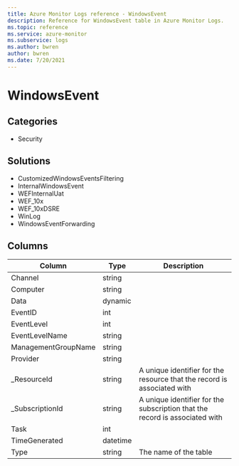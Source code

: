 ```yaml
---
title: Azure Monitor Logs reference - WindowsEvent
description: Reference for WindowsEvent table in Azure Monitor Logs.
ms.topic: reference
ms.service: azure-monitor
ms.subservice: logs
ms.author: bwren
author: bwren
ms.date: 7/20/2021
---
```


# WindowsEvent

 

## Categories

- Security
## Solutions

- CustomizedWindowsEventsFiltering
- InternalWindowsEvent
- WEFInternalUat
- WEF_10x
- WEF_10xDSRE
- WinLog
- WindowsEventForwarding




## Columns

|Column|Type|Description|
|---|---|---|
|Channel|string||
|Computer|string||
|Data|dynamic||
|EventID|int||
|EventLevel|int||
|EventLevelName|string||
|ManagementGroupName|string||
|Provider|string||
|_ResourceId|string|A unique identifier for the resource that the record is associated with|
|_SubscriptionId|string|A unique identifier for the subscription that the record is associated with|
|Task|int||
|TimeGenerated|datetime||
|Type|string|The name of the table|
